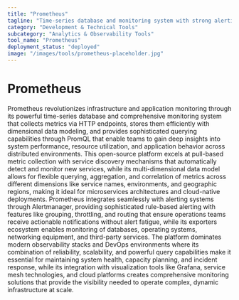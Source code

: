 ```yaml
---
title: "Prometheus"
tagline: "Time-series database and monitoring system with strong alerting capabilities"
category: "Development & Technical Tools"
subcategory: "Analytics & Observability Tools"
tool_name: "Prometheus"
deployment_status: "deployed"
image: "/images/tools/prometheus-placeholder.jpg"
---
```


# Prometheus

Prometheus revolutionizes infrastructure and application monitoring through its powerful time-series database and comprehensive monitoring system that collects metrics via HTTP endpoints, stores them efficiently with dimensional data modeling, and provides sophisticated querying capabilities through PromQL that enable teams to gain deep insights into system performance, resource utilization, and application behavior across distributed environments. This open-source platform excels at pull-based metric collection with service discovery mechanisms that automatically detect and monitor new services, while its multi-dimensional data model allows for flexible querying, aggregation, and correlation of metrics across different dimensions like service names, environments, and geographic regions, making it ideal for microservices architectures and cloud-native deployments. Prometheus integrates seamlessly with alerting systems through Alertmanager, providing sophisticated rule-based alerting with features like grouping, throttling, and routing that ensure operations teams receive actionable notifications without alert fatigue, while its exporters ecosystem enables monitoring of databases, operating systems, networking equipment, and third-party services. The platform dominates modern observability stacks and DevOps environments where its combination of reliability, scalability, and powerful query capabilities make it essential for maintaining system health, capacity planning, and incident response, while its integration with visualization tools like Grafana, service mesh technologies, and cloud platforms creates comprehensive monitoring solutions that provide the visibility needed to operate complex, dynamic infrastructure at scale.